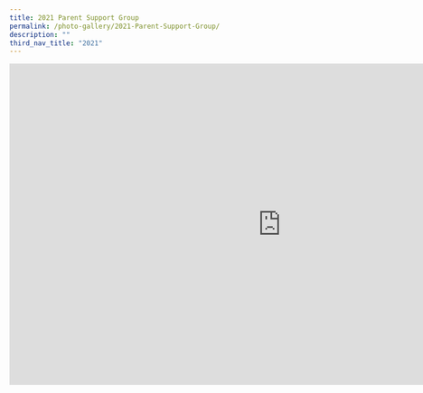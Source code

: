 ```yaml
---
title: 2021 Parent Support Group
permalink: /photo-gallery/2021-Parent-Support-Group/
description: ""
third_nav_title: "2021"
---
```


<iframe allowfullscreen="true" height="569" width="960" frameborder="0" src="https://docs.google.com/presentation/d/e/2PACX-1vT77ay9QBXxgvOpADJMkqbM4KMWUS8zAzWXsGh9M8E7bq0Vfx8XFVxDGNsZ5INCFOgEkSbcCxltwU4f/embed?start=true&amp;loop=true&amp;delayms=5000"></iframe>
